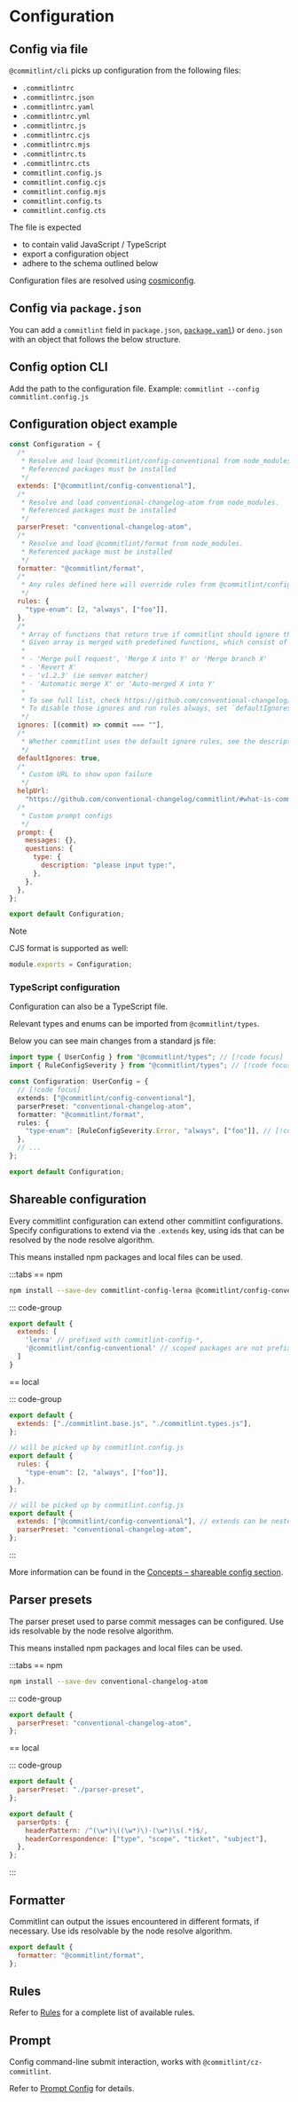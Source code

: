 # Configuration

## Config via file

`@commitlint/cli` picks up configuration from the following files:

- `.commitlintrc`
- `.commitlintrc.json`
- `.commitlintrc.yaml`
- `.commitlintrc.yml`
- `.commitlintrc.js`
- `.commitlintrc.cjs`
- `.commitlintrc.mjs`
- `.commitlintrc.ts`
- `.commitlintrc.cts`
- `commitlint.config.js`
- `commitlint.config.cjs`
- `commitlint.config.mjs`
- `commitlint.config.ts`
- `commitlint.config.cts`

The file is expected

- to contain valid JavaScript / TypeScript
- export a configuration object
- adhere to the schema outlined below

Configuration files are resolved using [cosmiconfig](https://github.com/cosmiconfig/cosmiconfig).

## Config via `package.json`

You can add a `commitlint` field in `package.json`, [`package.yaml`](https://github.com/pnpm/pnpm/pull/1799)) or `deno.json` with an object that follows the below structure.

## Config option CLI

Add the path to the configuration file. Example: `commitlint --config commitlint.config.js`

## Configuration object example

```js
const Configuration = {
  /*
   * Resolve and load @commitlint/config-conventional from node_modules.
   * Referenced packages must be installed
   */
  extends: ["@commitlint/config-conventional"],
  /*
   * Resolve and load conventional-changelog-atom from node_modules.
   * Referenced packages must be installed
   */
  parserPreset: "conventional-changelog-atom",
  /*
   * Resolve and load @commitlint/format from node_modules.
   * Referenced package must be installed
   */
  formatter: "@commitlint/format",
  /*
   * Any rules defined here will override rules from @commitlint/config-conventional
   */
  rules: {
    "type-enum": [2, "always", ["foo"]],
  },
  /*
   * Array of functions that return true if commitlint should ignore the given message.
   * Given array is merged with predefined functions, which consist of matchers like:
   *
   * - 'Merge pull request', 'Merge X into Y' or 'Merge branch X'
   * - 'Revert X'
   * - 'v1.2.3' (ie semver matcher)
   * - 'Automatic merge X' or 'Auto-merged X into Y'
   *
   * To see full list, check https://github.com/conventional-changelog/commitlint/blob/master/%40commitlint/is-ignored/src/defaults.ts.
   * To disable those ignores and run rules always, set `defaultIgnores: false` as shown below.
   */
  ignores: [(commit) => commit === ""],
  /*
   * Whether commitlint uses the default ignore rules, see the description above.
   */
  defaultIgnores: true,
  /*
   * Custom URL to show upon failure
   */
  helpUrl:
    "https://github.com/conventional-changelog/commitlint/#what-is-commitlint",
  /*
   * Custom prompt configs
   */
  prompt: {
    messages: {},
    questions: {
      type: {
        description: "please input type:",
      },
    },
  },
};

export default Configuration;
```

> [!NOTE]
> CJS format is supported as well:
>
> ```js
> module.exports = Configuration;
> ```

### TypeScript configuration

Configuration can also be a TypeScript file.

Relevant types and enums can be imported from `@commitlint/types`.

Below you can see main changes from a standard js file:

```ts
import type { UserConfig } from "@commitlint/types"; // [!code focus]
import { RuleConfigSeverity } from "@commitlint/types"; // [!code focus]

const Configuration: UserConfig = {
  // [!code focus]
  extends: ["@commitlint/config-conventional"],
  parserPreset: "conventional-changelog-atom",
  formatter: "@commitlint/format",
  rules: {
    "type-enum": [RuleConfigSeverity.Error, "always", ["foo"]], // [!code focus]
  },
  // ...
};

export default Configuration;
```

## Shareable configuration

Every commitlint configuration can extend other commitlint configurations.
Specify configurations to extend via the `.extends` key, using ids
that can be resolved by the node resolve algorithm.

This means installed npm packages and local files can be used.

:::tabs
== npm

```sh
npm install --save-dev commitlint-config-lerna @commitlint/config-conventional
```

::: code-group

```js [commitlint.config.js]
export default {
  extends: [
    'lerna' // prefixed with commitlint-config-*,
    '@commitlint/config-conventional' // scoped packages are not prefixed
  ]
}
```

== local

::: code-group

```js [commitlint.config.js]
export default {
  extends: ["./commitlint.base.js", "./commitlint.types.js"],
};
```

```js [commitlint.types.js]
// will be picked up by commitlint.config.js
export default {
  rules: {
    "type-enum": [2, "always", ["foo"]],
  },
};
```

```js [commitlint.base.js]
// will be picked up by commitlint.config.js
export default {
  extends: ["@commitlint/config-conventional"], // extends can be nested
  parserPreset: "conventional-changelog-atom",
};
```

:::

More information can be found in the [Concepts – shareable config section](/concepts/shareable-config).

## Parser presets

The parser preset used to parse commit messages can be configured.
Use ids resolvable by the node resolve algorithm.

This means installed npm packages and local files can be used.

:::tabs
== npm

```sh
npm install --save-dev conventional-changelog-atom
```

::: code-group

```js [commitlint.config.js]
export default {
  parserPreset: "conventional-changelog-atom",
};
```

== local

::: code-group

```js [commitlint.config.js]
export default {
  parserPreset: "./parser-preset",
};
```

```js [parser-preset.js]
export default {
  parserOpts: {
    headerPattern: /^(\w*)\((\w*)\)-(\w*)\s(.*)$/,
    headerCorrespondence: ["type", "scope", "ticket", "subject"],
  },
};
```

:::

## Formatter

Commitlint can output the issues encountered in different formats, if necessary.
Use ids resolvable by the node resolve algorithm.

```js
export default {
  formatter: "@commitlint/format",
};
```

## Rules

Refer to [Rules](/reference/rules.md) for a complete list of available rules.

## Prompt

Config command-line submit interaction, works with `@commitlint/cz-commitlint`.

Refer to [Prompt Config](/reference/prompt.md) for details.
